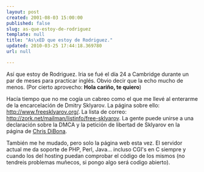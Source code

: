```yaml
---
layout: post
created: 2001-08-03 15:00:00
published: false
slug: as-que-estoy-de-rodriguez
template: null
title: "As\xED que estoy de Rodriguez."
updated: 2010-03-25 17:44:18.369780
url: null

---
```


Así que estoy de Rodriguez. Iria se fué el día 24 a Cambridge durante un par de meses para practicar inglés. Obvio decir que la echo mucho de menos. (Por cierto aprovecho: <span style='font-weight:bold'>Hola cariño, te quiero</span>)

Hacía tiempo que no me cogía un cabreo como el que me llevé al enterarme de la encarcelación de Dmitry Sklyarov. La página sobre ello: <a ref="http://www.freesklyarov.org/">http://www.freesklyarov.org/</a>. La lista de correo: <a href="http://zork.net/mailman/listinfo/free-sklyarov">http://zork.net/mailman/listinfo/free-sklyarov</a>.  La gente puede unirse a una declaración sobre la DMCA y la petición de libertad de Sklyarov en la página de <a href="http://www.dibona.com/dmca/index.shtml">Chris DiBona</a>.

También me he mudado, pero solo la página web esta vez. El servidor actual me da soporte de PHP, Perl, Java... incluso CGI's en C siempre y cuando los del hosting puedan comprobar el código de los mismos (no tendreis problemas muñecos, si pongo algo será codigo abierto).


